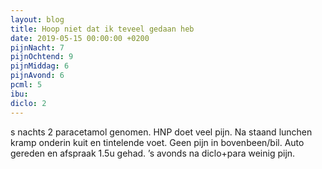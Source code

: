 ```yaml
---
layout: blog
title: Hoop niet dat ik teveel gedaan heb
date: 2019-05-15 00:00:00 +0200
pijnNacht: 7
pijnOchtend: 9
pijnMiddag: 6
pijnAvond: 6
pcml: 5
ibu: 
diclo: 2
---
```


s nachts 2 paracetamol genomen. HNP doet veel pijn. Na staand lunchen kramp onderin kuit en tintelende voet. Geen pijn in bovenbeen/bil. Auto gereden en afspraak 1.5u gehad. ’s avonds na diclo+para weinig pijn.

